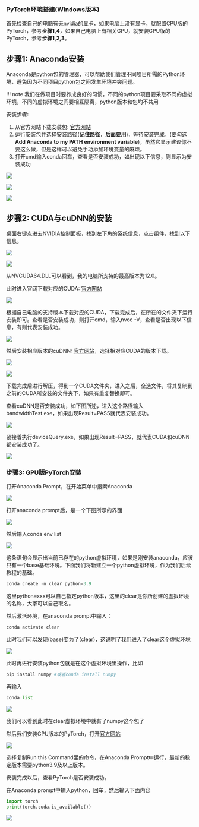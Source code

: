 
### PyTorch环境搭建(Windows版本)

首先检查自己的电脑有无nvidia的显卡，如果电脑上没有显卡，就配置CPU版的PyTorch，参考**步骤1,4**，如果自己电脑上有相关GPU，就安装GPU版的PyTorch，参考**步骤1,2,3**。

## 步骤1: Anaconda安装

Anaconda是python包的管理器，可以帮助我们管理不同项目所需的Python环境，避免因为不同项目python包之间发生环境冲突问题。

!!! note 
    我们在做项目时要养成良好的习惯，不同的python项目要采取不同的虚拟环境，不同的虚拟环境之间要相互隔离，python版本和包均不共用

安装步骤: 
1. 从官方网站下载安装包: [官方网站](https://www.anaconda.com/download)
2. 运行安装包并选择安装路径(**记住路径，后面要用**)，等待安装完成。(要勾选**Add Anaconda to my PATH environment variable**)，虽然它显示建议你不要这么做，但是这样可以避免手动添加环境变量的麻烦。
3. 打开cmd输入conda回车，查看是否安装成功，如出现以下信息，则显示为安装成功
   
![](../img/01/1-1_01.png)

![](../img/01/1-1_02.png)

![](../img/01/1-1_03.png)

## 步骤2: CUDA与cuDNN的安装

桌面右键点进去NVIDIA控制面板，找到左下角的系统信息，点击组件，找到以下信息。

![](../img/01/1-1_04.png)

![](../img/01/1-1_05.png)

从NVCUDA64.DLL可以看到，我的电脑所支持的最高版本为12.0。

此时进入官网下载对应的CUDA: [官方网站](https://developer.nvidia.com/cuda-toolkit-archive)

![](../img/01/1-1_06.png)

根据自己电脑的支持版本下载对应的CUDA，下载完成后，在所在的文件夹下运行安装即可。查看是否安装成功，则打开cmd，输入nvcc -V，查看是否出现以下信息，有则代表安装成功。

![](../img/01/1-1_07.png)

然后安装相应版本的cuDNN: [官方网站](https://developer.nvidia.com/rdp/cudnn-archive)，选择相对应CUDA的版本下载。

![](../img/01/1-1_08.png)

![](../img/01/1-1_09.png)

下载完成后进行解压，得到一个CUDA文件夹，进入之后，全选文件，将其复制到之前的CUDA所安装的文件夹下，如果有重复替换即可。

查看cuDNN是否安装成功，如下图所述，进入这个路径输入bandwidthTest.exe，如果出现Result=PASS就代表安装成功。

![](../img/01/1-1_10.png)

紧接着执行deviceQuery.exe，如果出现Result=PASS，就代表CUDA和cuDNN都安装成功了。

![](../img/01/1-1_11.png)

### 步骤3: GPU版PyTorch安装

打开Anaconda Prompt，在开始菜单中搜索Anaconda

![](../img/01/1-1_12.png)

打开anaconda prompt后，是一个下图所示的界面

![](../img/01/1-1_13.png)

然后输入conda env list 

![](../img/01/1-1_14.png)

这条语句会显示出当前已存在的python虚拟环境，如果是刚安装anaconda，应该只有一个base基础环境。下面我们将新建立一个python虚拟环境，作为我们后续教程的基础。

```python
conda create -n clear python=3.9
```

这里python=xxx可以自己指定python版本，这里的clear是你所创建的虚拟环境的名称，大家可以自己取名。

然后激活环境，在anaconda prompt中输入：

```python
conda activate clear
```

此时我们可以发现(base)变为了(clear)，这说明了我们进入了clear这个虚拟环境

![](../img/01/1-1_15.png)

此时再进行安装python包就是在这个虚拟环境里操作，比如

```python
pip install numpy #或者conda install numpy
```

再输入
```python
conda list
```
![](../img/01/1-1_16.png)

我们可以看到此时在clear虚拟环境中就有了numpy这个包了

然后我们安装GPU版本的PyTorch，打开[官方网站](https://pytorch.org/)

![](../img/01/1-1_17.png)

选择复制Run this Command里的命令，在Anaconda Prompt中运行，最新的稳定版本需要python3.9及以上版本。

安装完成以后，查看PyTorch是否安装成功。

在Anaconda prompt中输入python，回车，然后输入下面内容
```python
import torch
print(torch.cuda.is_available())
```


![](../img/01/1-1_18.png)



